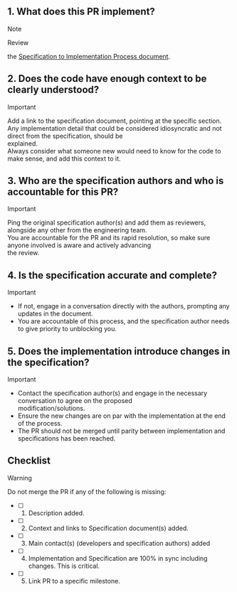 ## 1. What does this PR implement?

> [!NOTE]  
> Review  
>
the [Specification to Implementation Process document](https://www.notion.so/Specification-to-Implementation-Process-0cd6547233fa43a1a03d6e360de9eb2b).

## 2. Does the code have enough context to be clearly understood?

> [!IMPORTANT]  
> Add a link to the specification document, pointing at the specific section.  
> Any implementation detail that could be considered idiosyncratic and not direct from the specification, should be  
> explained.  
> Always consider what someone new would need to know for the code to make sense, and add this context to it.

## 3. Who are the specification authors and who is accountable for this PR?

> [!IMPORTANT]  
> Ping the original specification author(s) and add them as reviewers, alongside any other from the engineering team.  
> You are accountable for the PR and its rapid resolution, so make sure anyone involved is aware and actively
> advancing  
> the review.

## 4. Is the specification accurate and complete?

> [!IMPORTANT]
> * If not, engage in a conversation directly with the authors, prompting any updates in the document.
> * You are accountable of this process, and the specification author needs to give priority to unblocking you.

## 5. Does the implementation introduce changes in the specification?

> [!IMPORTANT]
> * Contact the specification author(s) and engage in the necessary conversation to agree on the proposed  
    modification/solutions.
> * Ensure the new changes are on par with the implementation at the end of the process.
> * The PR should not be merged until parity between implementation and specifications has been reached.

## Checklist

> [!WARNING]  
> Do not merge the PR if any of the following is missing:

* [ ] 1. Description added.
* [ ] 2. Context and links to Specification document(s) added.
* [ ] 3. Main contact(s) (developers and specification authors) added
* [ ] 4. Implementation and Specification are 100% in sync including changes. This is critical.
* [ ] 5. Link PR to a specific milestone.
